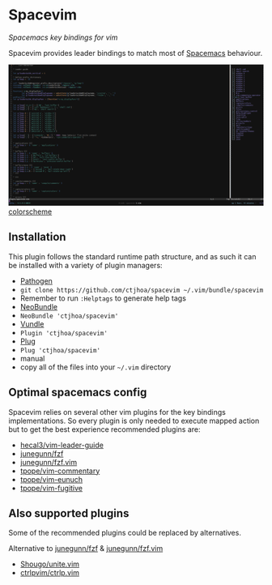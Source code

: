 # Spacevim
*Spacemacs key bindings for vim*

Spacevim provides leader bindings to match most of [Spacemacs](https://github.com/syl20bnr/spacemacs) behaviour.

![screenshot](screenshot.png)
[colorscheme](https://github.com/ctjhoa/miro8)

##  Installation
This plugin follows the standard runtime path structure, and as such it can be installed with a variety of plugin managers:

*  [Pathogen](https://github.com/tpope/vim-pathogen)
  *  `git clone https://github.com/ctjhoa/spacevim ~/.vim/bundle/spacevim`
  *  Remember to run `:Helptags` to generate help tags
*  [NeoBundle](https://github.com/Shougo/neobundle.vim)
  *  `NeoBundle 'ctjhoa/spacevim'`
*  [Vundle](https://github.com/gmarik/vundle)
  *  `Plugin 'ctjhoa/spacevim'`
*  [Plug](https://github.com/junegunn/vim-plug)
  *  `Plug 'ctjhoa/spacevim'`
*  manual
  *  copy all of the files into your `~/.vim` directory

## Optimal spacemacs config
Spacevim relies on several other vim plugins for the key bindings implementations.
So every plugin is only needed to execute mapped action but to get the best experience recommended plugins are:

- [hecal3/vim-leader-guide](https://github.com/hecal3/vim-leader-guide)
- [junegunn/fzf](https://github.com/junegunn/fzf)
- [junegunn/fzf.vim](https://github.com/junegunn/fzf.vim)
- [tpope/vim-commentary](https://github.com/tpope/vim-commentary)
- [tpope/vim-eunuch](https://github.com/tpope/vim-eunuch)
- [tpope/vim-fugitive](https://github.com/tpope/vim-fugitive)

## Also supported plugins
Some of the recommended plugins could be replaced by alternatives.

Alternative to [junegunn/fzf](https://github.com/junegunn/fzf) & [junegunn/fzf.vim](https://github.com/junegunn/fzf.vim)
- [Shougo/unite.vim](https://github.com/Shougo/unite.vim)
- [ctrlpvim/ctrlp.vim](https://github.com/ctrlpvim/ctrlp.vim)
